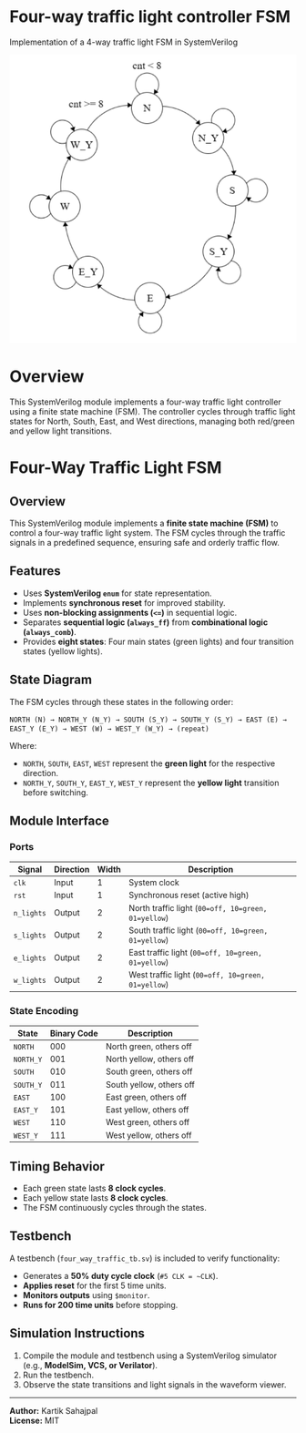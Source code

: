 # Four-way traffic light controller FSM
Implementation of a 4-way traffic light FSM in SystemVerilog
 
!["FSM diagram"](fsm_diagram.png)

# Overview

This SystemVerilog module implements a four-way traffic light controller using a finite state machine (FSM). The controller cycles through traffic light states for North, South, East, and West directions, managing both red/green and yellow light transitions.

# Four-Way Traffic Light FSM

## Overview
This SystemVerilog module implements a **finite state machine (FSM)** to control a four-way traffic light system. The FSM cycles through the traffic signals in a predefined sequence, ensuring safe and orderly traffic flow.

## Features
- Uses **SystemVerilog `enum`** for state representation.
- Implements **synchronous reset** for improved stability.
- Uses **non-blocking assignments (`<=`)** in sequential logic.
- Separates **sequential logic (`always_ff`)** from **combinational logic (`always_comb`)**.
- Provides **eight states**: Four main states (green lights) and four transition states (yellow lights).

## State Diagram
The FSM cycles through these states in the following order:

```
NORTH (N) → NORTH_Y (N_Y) → SOUTH (S_Y) → SOUTH_Y (S_Y) → EAST (E) → EAST_Y (E_Y) → WEST (W) → WEST_Y (W_Y) → (repeat)
```

Where:
- `NORTH`, `SOUTH`, `EAST`, `WEST` represent the **green light** for the respective direction.
- `NORTH_Y`, `SOUTH_Y`, `EAST_Y`, `WEST_Y` represent the **yellow light** transition before switching.

## Module Interface

### **Ports**
| Signal   | Direction | Width | Description |
|----------|----------|------|-------------|
| `clk`    | Input    | 1    | System clock |
| `rst`    | Input    | 1    | Synchronous reset (active high) |
| `n_lights` | Output | 2 | North traffic light (`00=off, 10=green, 01=yellow`) |
| `s_lights` | Output | 2 | South traffic light (`00=off, 10=green, 01=yellow`) |
| `e_lights` | Output | 2 | East traffic light (`00=off, 10=green, 01=yellow`) |
| `w_lights` | Output | 2 | West traffic light (`00=off, 10=green, 01=yellow`) |

### **State Encoding**
| State     | Binary Code | Description |
|-----------|------------|-------------|
| `NORTH`   | 000        | North green, others off |
| `NORTH_Y` | 001        | North yellow, others off |
| `SOUTH`   | 010        | South green, others off |
| `SOUTH_Y` | 011        | South yellow, others off |
| `EAST`    | 100        | East green, others off |
| `EAST_Y`  | 101        | East yellow, others off |
| `WEST`    | 110        | West green, others off |
| `WEST_Y`  | 111        | West yellow, others off |

## Timing Behavior
- Each green state lasts **8 clock cycles**.
- Each yellow state lasts **8 clock cycles**.
- The FSM continuously cycles through the states.

## Testbench
A testbench (`four_way_traffic_tb.sv`) is included to verify functionality:
- Generates a **50% duty cycle clock** (`#5 CLK = ~CLK`).
- **Applies reset** for the first 5 time units.
- **Monitors outputs** using `$monitor`.
- **Runs for 200 time units** before stopping.

## Simulation Instructions
1. Compile the module and testbench using a SystemVerilog simulator (e.g., **ModelSim, VCS, or Verilator**).
2. Run the testbench.
3. Observe the state transitions and light signals in the waveform viewer.


---

**Author:** Kartik Sahajpal  
**License:** MIT  
